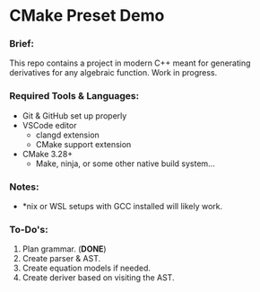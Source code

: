 # CMake Preset Demo

### Brief:
This repo contains a project in modern C++ meant for generating derivatives for any algebraic function. Work in progress.

### Required Tools & Languages:
 - Git & GitHub set up properly
 - VSCode editor
   - clangd extension
   - CMake support extension
 - CMake 3.28+
   - Make, ninja, or some other native build system...

### Notes:
 - *nix or WSL setups with GCC installed will likely work.

### To-Do's:
 1. Plan grammar. (**DONE**)
 2. Create parser & AST.
 3. Create equation models if needed.
 4. Create deriver based on visiting the AST.
